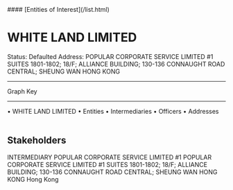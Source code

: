 <link rel="stylesheet" type="text/css" href="../../assets/style.css">
#### [Entities of Interest](/list.html)

<style>
body{background-image:url("http://eoi-graphs.s3-website-eu-west-1.amazonaws.com/WHITE_LAND_LIMITED.png");background-repeat: no-repeat;background-size: contain;}
.markdown>p>span{background-color: white;}
</style>

# WHITE LAND LIMITED
<span>Status: Defaulted
Address: POPULAR CORPORATE SERVICE LIMITED #1 SUITES 1801-1802; 18/F; ALLIANCE BUILDING; 130-136 CONNAUGHT ROAD CENTRAL; SHEUNG WAN  HONG KONG
</span>

---



<div class="legend">
Graph Key
<hr>
<span class="focus">• WHITE LAND LIMITED</span>
<span class="entity">• Entities</span>
<span class="intermediary">• Intermediaries</span>
<span class="officer">• Officers</span>
<span class="address">• Addresses</span>
</div><br>


## Stakeholders
<span>INTERMEDIARY
POPULAR CORPORATE SERVICE LIMITED #1
POPULAR CORPORATE SERVICE LIMITED #1 SUITES 1801-1802; 18/F; ALLIANCE BUILDING; 130-136 CONNAUGHT ROAD CENTRAL; SHEUNG WAN  HONG KONG
Hong Kong
</span>



